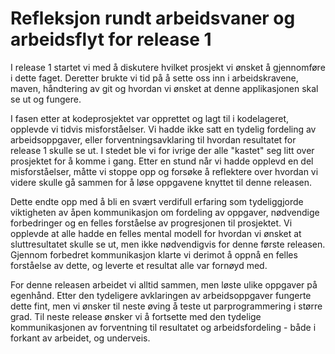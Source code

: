 # Refleksjon rundt arbeidsvaner og arbeidsflyt for release 1

I release 1 startet vi med å diskutere hvilket prosjekt vi ønsket å gjennomføre i dette faget. Deretter brukte vi tid på å sette oss inn i arbeidskravene, maven, håndtering av git og hvordan vi ønsket at denne applikasjonen skal se ut og fungere. 

I fasen etter at kodeprosjektet var opprettet og lagt til i kodelageret, opplevde vi tidvis misforståelser. Vi hadde ikke satt en tydelig fordeling av arbeidsoppgaver, eller forventningsavklaring til hvordan resultatet for release 1 skulle se ut. I stedet ble vi for ivrige der alle "kastet" seg litt over prosjektet for å komme i gang. Etter en stund når vi hadde opplevd en del misforståelser, måtte vi stoppe opp og forsøke å reflektere over hvordan vi videre skulle gå sammen for å løse oppgavene knyttet til denne releasen. 

Dette endte opp med å bli en svært verdifull erfaring som tydeliggjorde viktigheten av åpen kommunikasjon om fordeling av oppgaver, nødvendige forbedringer og en felles forståelse av progresjonen til prosjektet. Vi opplevde at alle hadde en felles mental modell for hvordan vi ønsket at sluttresultatet skulle se ut, men ikke nødvendigvis for denne første releasen. Gjennom forbedret kommunikasjon klarte vi derimot å oppnå en felles forståelse av dette, og leverte et resultat alle var fornøyd med. 

For denne releasen arbeidet vi alltid sammen, men løste ulike oppgaver på egenhånd. Etter den tydeligere avklaringen av arbeidsoppgaver fungerte dette fint, men vi ønsker til neste øving å teste ut parprogrammering i større grad. Til neste release ønsker vi å fortsette med den tydelige kommunikasjonen av forventning til resultatet og arbeidsfordeling - både i forkant av arbeidet, og underveis.